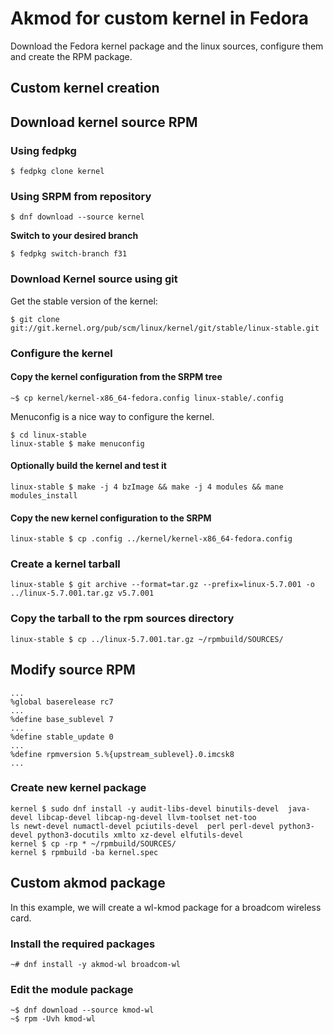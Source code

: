 # Akmod for custom kernel in Fedora

Download the Fedora kernel package and the linux sources, configure them and create the RPM package.

## Custom kernel creation

## Download kernel source RPM
### Using fedpkg

```
$ fedpkg clone kernel
```

### Using SRPM from repository
```
$ dnf download --source kernel
```

**Switch to your desired branch**

```
$ fedpkg switch-branch f31
```

### Download Kernel source using git

Get the stable version of the kernel:

```
$ git clone git://git.kernel.org/pub/scm/linux/kernel/git/stable/linux-stable.git
```

### Configure the kernel

#### Copy the kernel configuration from the SRPM tree

```
~$ cp kernel/kernel-x86_64-fedora.config linux-stable/.config
```

Menuconfig is a nice way to configure the kernel.

```
$ cd linux-stable
linux-stable $ make menuconfig
```

#### Optionally build the kernel and test it

```
linux-stable $ make -j 4 bzImage && make -j 4 modules && mane modules_install
```

#### Copy the new kernel configuration to the SRPM

```
linux-stable $ cp .config ../kernel/kernel-x86_64-fedora.config
```

### Create a kernel tarball

```
linux-stable $ git archive --format=tar.gz --prefix=linux-5.7.001 -o ../linux-5.7.001.tar.gz v5.7.001
```

### Copy the tarball to the rpm sources directory

```
linux-stable $ cp ../linux-5.7.001.tar.gz ~/rpmbuild/SOURCES/
```

## Modify source RPM

```
...
%global baserelease rc7
...
%define base_sublevel 7
...
%define stable_update 0
...
%define rpmversion 5.%{upstream_sublevel}.0.imcsk8
...
```

### Create new kernel package

```
kernel $ sudo dnf install -y audit-libs-devel binutils-devel  java-devel libcap-devel libcap-ng-devel llvm-toolset net-too
ls newt-devel numactl-devel pciutils-devel  perl perl-devel python3-devel python3-docutils xmlto xz-devel elfutils-devel
kernel $ cp -rp * ~/rpmbuild/SOURCES/
kernel $ rpmbuild -ba kernel.spec
```

## Custom akmod package

In this example, we will create a wl-kmod package for a broadcom wireless card.

### Install the required packages

```
~# dnf install -y akmod-wl broadcom-wl
```

### Edit the module package

```
~$ dnf download --source kmod-wl
~$ rpm -Uvh kmod-wl
```
